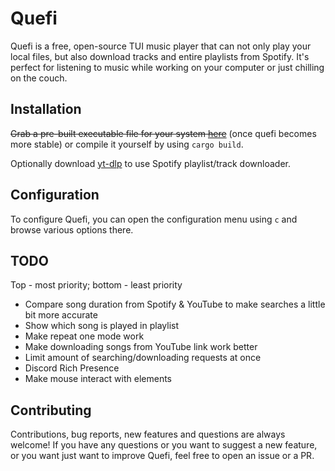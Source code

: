 # Quefi
<!-- Badges here -->
Quefi is a free, open-source TUI music player that can not only play your local files, but also download tracks and entire playlists from Spotify.
It's perfect for listening to music while working on your computer or just chilling on the couch.
<!-- Screenshots here -->

## Installation
~~Grab a pre-built executable file for your system [here](https://github.com/nieboczek/quefi/releases/latest)~~ (once quefi becomes more stable) or compile it yourself by using `cargo build`.

Optionally download [yt-dlp](https://github.com/yt-dlp/yt-dlp/releases/) to use Spotify playlist/track downloader.

## Configuration
To configure Quefi, you can open the configuration menu using `c` and browse various options there.

## TODO
Top - most priority; bottom - least priority

- Compare song duration from Spotify & YouTube to make searches a little bit more accurate
- Show which song is played in playlist
- Make repeat one mode work
- Make downloading songs from YouTube link work better
- Limit amount of searching/downloading requests at once
- Discord Rich Presence
- Make mouse interact with elements

## Contributing
Contributions, bug reports, new features and questions are always welcome!
If you have any questions or you want to suggest a new feature, or you want just want to improve Quefi, feel free to open an issue or a PR.
